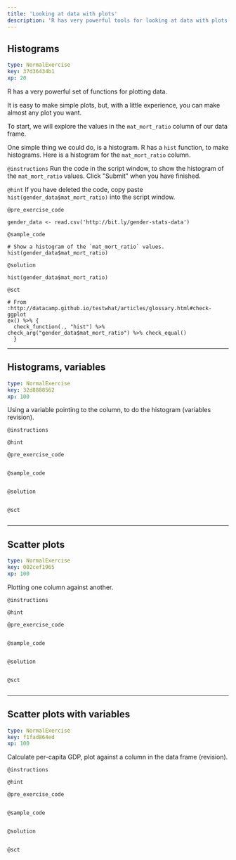 ```yaml
---
title: 'Looking at data with plots'
description: 'R has very powerful tools for looking at data with plots.  We explore some simple plots.'
---
```


## Histograms

```yaml
type: NormalExercise
key: 37d36434b1
xp: 20
```

R has a very powerful set of functions for plotting data.

It is easy to make simple plots, but, with a little experience, you can make almost any plot you want.

To start, we will explore the values in the `mat_mort_ratio` column of our data frame.

One simple thing we could do, is a histogram.  R has a `hist` function, to make histograms.  Here is a histogram for the `mat_mort_ratio` column.

`@instructions`
Run the code in the script window, to show the histogram of the `mat_mort_ratio` values.  Click "Submit" when you have finished.

`@hint`
If you have deleted the code, copy paste `hist(gender_data$mat_mort_ratio)`
into the script window.

`@pre_exercise_code`
```{r}
gender_data <- read.csv('http://bit.ly/gender-stats-data')
```

`@sample_code`
```{r}
# Show a histogram of the `mat_mort_ratio` values.
hist(gender_data$mat_mort_ratio)
```

`@solution`
```{r}
hist(gender_data$mat_mort_ratio)
```

`@sct`
```{r}
# From :http://datacamp.github.io/testwhat/articles/glossary.html#check-ggplot
ex() %>% {
  check_function(., "hist") %>% check_arg("gender_data$mat_mort_ratio") %>% check_equal()
  }
```

---

## Histograms, variables

```yaml
type: NormalExercise
key: 32d8888562
xp: 100
```

Using a variable pointing to the column, to do the histogram (variables
revision).

`@instructions`


`@hint`


`@pre_exercise_code`
```{r}

```

`@sample_code`
```{r}

```

`@solution`
```{r}

```

`@sct`
```{r}

```

---

## Scatter plots

```yaml
type: NormalExercise
key: 002cef1965
xp: 100
```

Plotting one column against another.

`@instructions`


`@hint`


`@pre_exercise_code`
```{r}

```

`@sample_code`
```{r}

```

`@solution`
```{r}

```

`@sct`
```{r}

```

---

## Scatter plots with variables

```yaml
type: NormalExercise
key: f1fad864ed
xp: 100
```

Calculate per-capita GDP, plot against a column in the data frame (revision).

`@instructions`


`@hint`


`@pre_exercise_code`
```{r}

```

`@sample_code`
```{r}

```

`@solution`
```{r}

```

`@sct`
```{r}

```
